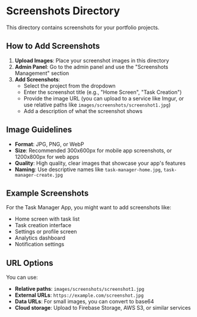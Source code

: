 # Screenshots Directory

This directory contains screenshots for your portfolio projects.

## How to Add Screenshots

1. **Upload Images**: Place your screenshot images in this directory
2. **Admin Panel**: Go to the admin panel and use the "Screenshots Management" section
3. **Add Screenshots**: 
   - Select the project from the dropdown
   - Enter the screenshot title (e.g., "Home Screen", "Task Creation")
   - Provide the image URL (you can upload to a service like Imgur, or use relative paths like `images/screenshots/screenshot1.jpg`)
   - Add a description of what the screenshot shows

## Image Guidelines

- **Format**: JPG, PNG, or WebP
- **Size**: Recommended 300x600px for mobile app screenshots, or 1200x800px for web apps
- **Quality**: High quality, clear images that showcase your app's features
- **Naming**: Use descriptive names like `task-manager-home.jpg`, `task-manager-create.jpg`

## Example Screenshots

For the Task Manager App, you might want to add screenshots like:
- Home screen with task list
- Task creation interface
- Settings or profile screen
- Analytics dashboard
- Notification settings

## URL Options

You can use:
- **Relative paths**: `images/screenshots/screenshot1.jpg`
- **External URLs**: `https://example.com/screenshot.jpg`
- **Data URLs**: For small images, you can convert to base64
- **Cloud storage**: Upload to Firebase Storage, AWS S3, or similar services 